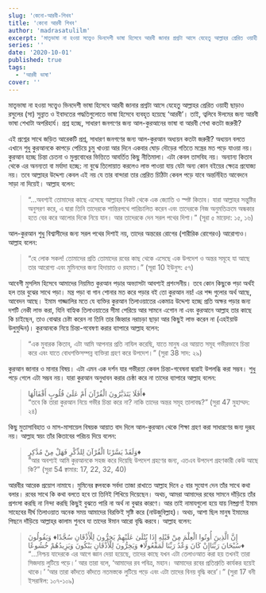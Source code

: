 ```yaml
---
slug: 'কেনো-আরবী-শিখব'
title: 'কেনো আরবী শিখব'
author: 'madrasatulilm'
excerpt: 'মাতৃভাষা না হওয়া সত্ত্বেও ভিনদেশী ভাষা হিসেবে আরবী জানার প্রশ্নটা আসে যেহেতু আল্লাহর প্রেরিত ওয়াহী ছাড়াও রসুলের (সা) সুন্নাত ও ইবাদতের পদ্ধতিগুলোতে ভাষা হিসেবে ব্যবহৃত হয়েছে ‘আরবী’।'
series: ''
date: '2020-10-01'
published: true
tags:
  - 'আরবী ভাষা'
cover: ''
---
```


মাতৃভাষা না হওয়া সত্ত্বেও ভিনদেশী ভাষা হিসেবে আরবী জানার প্রশ্নটা আসে যেহেতু আল্লাহর প্রেরিত ওয়াহী ছাড়াও রসুলের (সা) সুন্নাত ও ইবাদতের পদ্ধতিগুলোতে ভাষা হিসেবে ব্যবহৃত হয়েছে ‘আরবী’। তাই, ত্বলিবে ঈলমের জন্য আরবী ভাষা শেখাটা অপরিহার্য। প্রশ্ন হচ্ছে, সাধারণ জনগণের জন্য আল-কুরআনের ভাষা বা আরবী শেখা কতটা জরুরী?

এই প্রশ্নের সাথে জড়িত আরেকটি প্রশ্ন, সাধারণ জনগণের জন্য আল-কুরআন অধ্যয়ন কতটা জরুরী? অধ্যয়ন বলতে এখানে শুধু কুরআনকে কাপড়ে পেচিয়ে চুমু খাওয়া আর দিনে একবার ঘোড় দৌড়ের গতিতে মন্ত্রের মত পড়ে যাওয়া নয়। কুরআন হচ্ছে চিন্তা চেতনা ও মুল্যবোধের ভিত্তিতে আবর্তিত কিছু নীতিমালা। এটা কেবল তাসবিহ নয়। অন্যান্য কিতাব থেকে এর অনন্যতা বা মর্যাদা হচ্ছে: না বুঝে তিলোয়াত করলেও লাভ পাওয়া যায় যেটা অন্য কোন বইয়ের ক্ষেত্রে প্রযোজ্য নয়। তবে আল্লাহর উদ্দেশ্য কেবল এই নয় যে তার বান্দারা তার প্রেরিত চিঠিটা কেবল পড়ে যাবে অন্তর্নিহিত আবেদনে সাড়া না দিয়েই। আল্লাহ বলেন:

> “…অবশ্যই তোমাদের কাছে এসেছে আল্লাহর নিকট থেকে এক জ্যোতি ও স্পষ্ট কিতাব। যারা আল্লাহর সন্তুষ্টির অনুসরণ করে, এ দ্বারা তিনি তাদেরকে শান্তিরপথে পারিচালিত করেন এবং তাদেরকে নিজ অনুমতিক্রমে অন্ধকার হতে বের করে আলোর দিকে নিয়ে যান। আর তাদেরকে দেন সরল পথের দিশা।”
> (সূরা ৫ মায়েদা: ১৫, ১৬)

আল-কুরআন শুধু বিশ্বাসীদের জন্য সরল পথের দিশাই নয়, তাদের অন্তরের রোগের (শারীরিক রোগেরও) আরোগ্যও। আল্লাহ বলেন:

> “হে লোক সকল! তোমাদের প্রতি তোমাদের রবের কাছ থেকে এসেছে এক উপদেশ ও অন্তর সমূহে যা আছে তার আরোগ্য এবং মুমিনদের জন্য হিদায়াত ও রহমত।”
> (সূরা 10 ইউনুস: ৫৭)

আবেগী মুসলিম হিসেবে আমাদের নিয়মিত কুরআন পড়ার অভ্যাসটা আবশ্যই প্রশংসনীয়। তবে কোন কিছুকে পড়া অর্থই হল তার বুঝের সাথে পড়া। মন্ত্র পড়া বা গান শোনার মত করে পড়ার বই তো কুরআন নয়! এর শব্দ গুলোর অর্থ আছে, আবেদন আছে। ইমাম গাজ্জালির মতে যে ব্যক্তির কুরআন তিলাওয়াতের একমাত্র উদ্দেশ্য হচ্ছে প্রতি অক্ষর পড়ার জন্য দশটি নেকী লাভ করা, যিনি বাহ্যিক তিলাওয়াতের সীমা পেরিয়ে আর সামনে এগোন না এবং কুরআনে আল্লাহ তার কাছে কি চাইছেন, তাও বোঝার চেষ্টা করেন না তিনি তার জিহ্বার নরাচড়া ছাড়া আর কিছুই লাভ করেন না (এহইয়াউ উলুমুদ্দিন)। কুরআনকে নিয়ে চিন্তা-গবেষণা করার ব্যাপারে আল্লাহ বলেন:

> “এক মুবারক কিতাব, এটা আমি আপনার প্রতি নাযিল করেছি, যাতে মানুষ এর আয়াত সমূহ গভীরভাবে চিন্তা করে এবং যাতে বোধশক্তিসম্পন্ন ব্যক্তিরা গ্ৰহণ করে উপদেশ।”
> (সুরা 38 সাদ: ২৯)

কুরআন জানার ও মানার বিষয়। এটা এমন এক দর্শন যার গভীরতা কেবল চিন্তা-গবেষনা দ্বারাই উপলব্ধি করা সম্ভব। শুধু পড়ে গেলে এটা সম্ভব নয়। যারা কুরআন অনুধাবন করার চেষ্ঠা করে না তাদের ব্যাপারে আল্লাহ বলেন:

> أَفَلَا يَتَدَبَّرُونَ الْقُرْآنَ أَمْ عَلَىٰ قُلُوبٍ أَقْفَالُهَا♦ <br>
> “তবে কি তারা কুরআন নিয়ে গভীর চিন্তা করে না? নাকি তাদের অন্তর সমূহ তালাবদ্ধ?”
> (সুরা 47 মুহাম্মদ: ২৪)

কিছু মুতাসাবিহাত ও মাস-মাসায়েল বিষয়ক আয়াত বাদ দিলে আল-কুরআন থেকে শিক্ষা গ্রহণ করা সাধারণের জন্য দুরূহ নয়। আল্লাহ স্বয়ং তাঁর কিতাবের পরিচয় দিয়ে বলেন:

> وَلَقَدْ يَسَّرْنَا الْقُرْآنَ لِلذِّكْرِ فَهَلْ مِنْ مُدَّكِرٍ♦
> <br />
> “আর অবশ্যই আমি কুরআনকে সহজ করে দিয়েছি উপদেশ গ্রহণের জন্য, এতএব উপদেশ গ্রহণকারী কেউ আছে কি?”
> (সুরা 54 ক্বামার: 17, 22, 32, 40)

আরবীর আরেক প্রয়োগ নামাযে। মুমিনের ক্বলবকে সর্বদা তাজা রাখাতে আল্লাহ দিনে ৫ বার সুযোগ দেন তাঁর সাথে কথা বলার। রবের সাথে কি কথা বলতে হবে তা তিনিই শিখিয়ে দিয়েছেন। অথচ, আমরা আমাদের রবের সামনে দাঁড়িয়ে তাঁর প্রশংসা করছি না নিন্দা করছি কিছুই বুঝতে পারি না অর্থ না বুঝার কারণে। আর তাই নামাযগুলো হয়ে যায় নিষ্প্রাণ! ইমাম সাহেবের দীর্ঘ তিলাওয়াত অনেক সময় আমাদের বিরক্তিই সৃষ্টি করে (নাউজুবিল্লাহ)। অথচ, আশা ছিল মানুষ ইমামের পিছনে দাঁড়িয়ে আল্লাহ্‌র কালাম শুনবে যা তাদের ঈমান আরো বৃদ্ধি করবে। আল্লাহ বলেন:

> إِنَّ الَّذِينَ أُوتُوا الْعِلْمَ مِنْ قَبْلِهِ إِذَا يُتْلَىٰ عَلَيْهِمْ يَخِرُّونَ لِلْأَذْقَانِ سُجَّدًا♦ وَيَقُولُونَ سُبْحَانَ رَبِّنَاإِنْ كَانَ وَعْدُ رَبِّنَا لَمَفْعُولًا♦ وَيَخِرُّونَ لِلْأَذْقَانِ يَبْكُونَ وَيَزِيدُهُمْ خُشُوعًا♦
> <br />
> “…নিশ্চয় যাদেরকে এর আগে জ্ঞান দেয়া হয়েছে, তাদের কাছে যখন এটা তেলাওআত করা হয় তখনই তারা সিজদায় লুটিয়ে পড়ে।’ আর তারা বলে, ‘আমাদের রব পবিত্র, মহান। আমাদের রবের প্রতিশ্রুতি কার্যকর হয়েই থাকে।’ ‘আর তারা কাঁদতে কাঁদতে নতমস্তকে লুটিয়ে পড়ে এবং এটা তাদের বিনয় বৃদ্ধি করে’।”
> (সুরা 17 বনী ইসরাঈল: ১০৭-১০৯)
